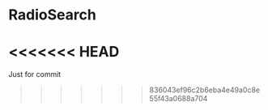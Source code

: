 # RadioSearch
<<<<<<< HEAD
=======


Just for commit
>>>>>>> 836043ef96c2b6eba4e49a0c8e55f43a0688a704
